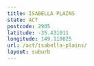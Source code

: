 ```yaml
---
title: ISABELLA PLAINS
state: ACT
postcode: 2905
latitude: -35.431011
longitude: 149.110025
url: /act/isabella-plains/
layout: suburb
---
```

